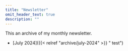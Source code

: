 ```yaml
---
title: "Newsletter"
omit_header_text: true
description: ""
---
```


This an archive of my monthly newsletter.


- [July 2024]({{< relref "archive/july-2024" >}} " test")




